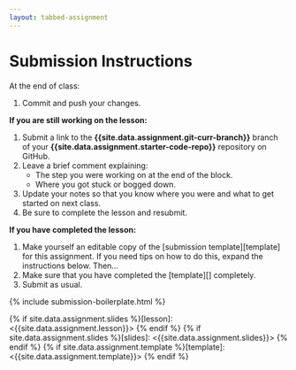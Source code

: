 ```yaml
---
layout: tabbed-assignment
---
```


# Submission Instructions

At the end of class:

1. Commit and push your changes.

<b>If you are still working on the lesson:</b>

1. Submit a link to the **{{site.data.assignment.git-curr-branch}}** branch of your **{{site.data.assignment.starter-code-repo}}** repository on GitHub.
1. Leave a brief comment explaining:
   - The step you were working on at the end of the block.
   - Where you got stuck or bogged down.
1. Update your notes so that you know where you were and what to get started on next class.
1. Be sure to complete the lesson and resubmit.

<b>If you have completed the lesson:</b>

1. Make yourself an editable copy of the [submission template][template] for this assignment. 
If you need tips on how to do this, expand the instructions below. Then…
1. Make sure that you have completed the [template][] completely.
1. Submit as usual.

{% include submission-boilerplate.html %}

<!-- Don't edit links here, change them in _data/assignment.yml instead, -->

{% if site.data.assignment.slides   %}[lesson]:   <{{site.data.assignment.lesson}}>   {% endif %}
{% if site.data.assignment.slides   %}[slides]:   <{{site.data.assignment.slides}}>   {% endif %}
{% if site.data.assignment.template %}[template]: <{{site.data.assignment.template}}> {% endif %}
